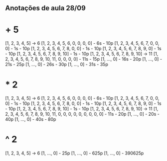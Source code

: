 ## Anotações de aula 28/09

# + 5

[1, 2, 3, 4, 5] -> 6
[1, 2, 3, 4, 5, 6, 0, 0, 0, 0] - 6s - 10p
[1, 2, 3, 4, 5, 6, 7, 0, 0, 0] - 1s - 10p
[1, 2, 3, 4, 5, 6, 7, 8, 0, 0] - 1s - 10p
[1, 2, 3, 4, 5, 6, 7, 8, 9, 0] - 1s - 10p
[1, 2, 3, 4, 5, 6, 7, 8, 9, 10] - 1s - 10p
[1, 2, 3, 4, 5, 6, 7, 8, 9, 10] -> 11
[1, 2, 3, 4, 5, 6, 7, 8, 9, 10, 11, 0, 0, 0, 0] - 11s - 15p
[1, ..., 0] - 16s - 20p
[1, ..., 0] - 21s - 25p
[1, ..., 0] - 26s - 30p
[1, ..., 0] - 31s - 35p

# \* 2

[1, 2, 3, 4, 5] -> 6
[1, 2, 3, 4, 5, 6, 0, 0, 0, 0] - 6s - 10p
[1, 2, 3, 4, 5, 6, 7, 0, 0, 0] - 1s - 10p
[1, 2, 3, 4, 5, 6, 7, 8, 0, 0] - 1s - 10p
[1, 2, 3, 4, 5, 6, 7, 8, 9, 0] - 1s - 10p
[1, 2, 3, 4, 5, 6, 7, 8, 9, 10] - 1s - 10p
[1, 2, 3, 4, 5, 6, 7, 8, 9, 10] -> 11
[1, 2, 3, 4, 5, 6, 7, 8, 9, 10, 11, 0, 0, 0, 0, 0, 0, 0, 0, 0] - 11s - 20p
[1, ..., 0] - 20s - 40p
[1, ..., 0] - 40s - 80p

# ^ 2

[1, 2, 3, 4, 5] -> 6
[1, ..., 0] - 25p
[1, ..., 0] - 625p
[1, ..., 0] - 390625p
